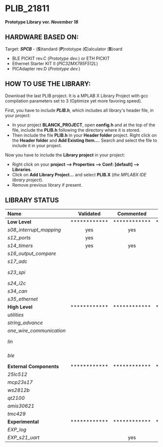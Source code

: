 # PLIB_21811

**Prototype Library ver. *November 18***

## HARDWARE BASED ON:

Target: ***SPCB*** - (**S**)tandard (**P**)rototype (**C**)alculator (**B**)oard

- BLE PICKIT rev.C (*Prototype dev.*) or ETH PICKIT
- Ethernet Starter KIT II (*PIC32MX795F512L*)
- PICAdapter rev.D (*Prototype dev.*)


## HOW TO USE THE LIBRARY:

Download the last PLIB project. It is a MPLAB X Library Project with gcc compilation parameters set to 3 (Optimize yet more favoring speed).

First, you have to include ***PLIB.h***, which includes all library's header file, in your project:
* In your project **BLANCK_PROJECT**, open **config.h** and at the top of the file, include the **PLIB.h** following the directory where it is stored. 
* Then include the file **PLIB.h** in your **Header folder** project. Right click on the **Header folder** and **Add Existing Item...**. Search and select the file to include it in your project.

Now you have to include the **Library project** in your project:

* Right click on your **project --> Properties --> Conf: [default] --> Libraries**.
* Click on **Add Library Project...** and select **PLIB.X** (*the MPLABX IDE library project*).
* Remove previous library if present.

## LIBRARY STATUS

Name | Validated | Commented | Autonomous | Example | Dependencies | IRQs
 :--- | :---: | :---: | :---: | :---: | :---: | :---: 
**Low Level** | ************ | ************ | ************ | ************ | ************ | ************
*s08_interrupt_mapping* | yes | yes | yes | | |
*s12_ports* | yes |  |  |  | |
*s14_timers* | yes | yes | yes | | |
*s16_output_compare* | | | | | T2 & T3 |
*s17_adc* | | | | | |
*s23_spi* | | | | | T1 & GPIO & \*DMAx |
*s24_i2c* | | | | | T1 |
*s34_can* | | | | | T1 |
*s35_ethernet* | | | | | T1 |
**High Level** | ************ | ************ | ************ | ************ | ************ | ************
*utilities* | | | | | T1 & ADC | -
*string_advance* | | | | | | -
*one_wire_communication* | | | | | | -
*lin* | | | | | T4 & UART*2* & UART*5* | T4 & UART_RX
*ble* | | | | | T1 & UART*4* & DMA*2* | UART_RX & DMA_TX
**External Components** | ************ | ************ | ************ | ************ | ************ | ************
*25lc512* | | | | | SPI*x* & DMA*x* |
*mcp23s17* | | | | | SPI*x* & DMA*x* |
*ws2812b* | | | | | SPI*x* & DMA*x* |
*qt2100* | | | | | SPI*x* & DMA*x* |
*amis30621* | | | | | LIN*2* & LIN*5* |
*tmc429* | | | | | SPI*x* & DMA*x* |
**Experimental** | ************ | ************ | ************ | ************ | ************ | ************
*EXP_log* | | | yes | yes | UART*x* & DMA*x* | -
*EXP_s21_uart* | | yes | yes | | | -
